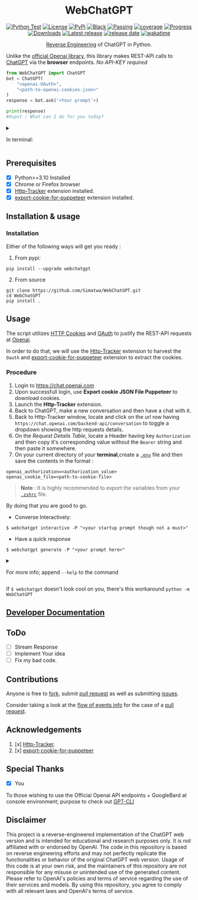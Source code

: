 <h1 align="center"> WebChatGPT </h1>

<p align="center">
<a href="https://github.com/Simatwa/WebChatGPT/actions/workflows/python-test.yml"><img src="https://github.com/Simatwa/WebChatGPT/actions/workflows/python-test.yml/badge.svg" alt="Python Test"/></a>
<a href="LICENSE"><img alt="License" src="https://img.shields.io/static/v1?logo=GPL&color=Blue&message=GNUv3&label=License"/></a>
<a href="https://pypi.org/project/webchatgpt"><img alt="PyPi" src="https://img.shields.io/static/v1?logo=pypi&label=Pypi&message=v0.0.2&color=green"/></a>
<a href="https://github.com/psf/black"><img alt="Black" src="https://img.shields.io/static/v1?logo=Black&label=Code-style&message=Black"/></a>
<a href="#"><img alt="Passing" src="https://img.shields.io/static/v1?logo=Docs&label=Docs&message=Passing&color=green"/></a>
<a href="#"><img alt="coverage" src="https://img.shields.io/static/v1?logo=Coverage&label=Coverage&message=90%&color=yellowgreen"/></a>
<a href="#" alt="progress"><img alt="Progress" src="https://img.shields.io/static/v1?logo=Progress&label=Progress&message=95%&color=green"/></a>
<a href="https://pepy.tech/project/webchatgpt"><img src="https://static.pepy.tech/personalized-badge/webchatgpt?period=total&units=international_system&left_color=grey&right_color=orange&left_text=Downloads" alt="Downloads"></a>
<!--<a href="https://github.com/Simatwa/WebChatGPT/releases"><img src="https://img.shields.io/github/downloads/Simatwa/WebChatGPT/total?label=Downloads&color=success" alt="Downloads"></img></a> -->
<a href="https://github.com/Simatwa/WebChatGPT/releases"><img src="https://img.shields.io/github/v/release/Simatwa/WebChatGPT?color=success&label=Github Release" alt="Latest release"></img></a>
<a href="https://github.com/Simatwa/WebChatGPT/releases"><img src="https://img.shields.io/github/release-date/Simatwa/WebChatGPT?label=Release date" alt="release date"></img></a>
<a href="https://wakatime.com/badge/github/Simatwa/WebChatGPT"><img src="https://wakatime.com/badge/github/Simatwa/WebChatGPT.svg" alt="wakatime"></a>
</p>

<p align="center">
<a href="https://en.wikipedia.org/wiki/Reverse_engineering">Reverse Engineering</a> of ChatGPT in Python.
</p> 

Unlike the [official Openai library](https://github.com/openai/openai-python), this library makes REST-API calls to [ChatGPT](https://chat.openai.com) via the **browser** endpoints. *No API-KEY required*


```python
from WebChatGPT import ChatGPT
bot = ChatGPT(
    "<openai-OAuth>",
    "<path-to-openai-cookies.json>"
)
response = bot.ask('<Your prompt'>)

print(response)
#Ouput : What can I do for you today?
```

<details>

```
$ python -m WebChatGPT interactive                        
╭────────────────────────────── WebChatGPT v0.0.1 ──────────────────────────────╮
│                                                                               │
│   Repo : https://github.com/Simatwa/WebChatGPT                                │
│   By : Smartwa                                                                │
│                                                                               │
╰───────────────────────────────────────────────────────────────────────────────╯
┌─[Smartwa@WebChatGPT](v0.0.1)
└──╼ ❯❯❯Hello there
General Kenobi! You've activated my nostalgia circuits. What can I do for you    
today?  
```

<summary>

In terminal:

</summary>

</details>

## Prerequisites

- [x] Python>=3.10 Installed
- [x] Chrome or Firefox browser
- [x] [Http-Tracker](https://github.com/venukbh/http-tracker) extension installed.
- [x] [export-cookie-for-puppeteer](https://github.com/ktty1220/export-cookie-for-puppeteer) extension installed.

## Installation & usage

### Installation

Either of the following ways will get you ready :

1. From pypi:
  
  ```
  pip install --upgrade webchatgpt
  ```

2. From source

```
git clone https://github.com/Simatwa/WebChatGPT.git
cd WebChatGPT
pip install .
```

## Usage

The script utilizes [HTTP Cookies](https://en.wikipedia.org/wiki/HTTP_cookie) and [OAuth](https://en.wikipedia.org/wiki/OAuth) to justify the REST-API requests at [Openai](https://openai.com). 

In order to do that, we will use the [Http-Tracker](https://github.com/venukbh/http-tracker) extension to harvest the `Oauth` and 
[export-cookie-for-puppeteer](https://github.com/ktty1220/export-cookie-for-puppeteer) extension to extract the cookies.

### Procedure

1. Login to https://chat.openai.com
2. Upon successfull login, use **Export cookie JSON File Puppeteer** to download cookies.
3. Launch the **Http-Tracker** extension.
4. Back to ChatGPT, make a new conversation and then have a chat with it.
5. Back to Http-Tracker window, locate and click on the url row having `https://chat.openai.com/backend-api/conversation` to toggle a dropdown showing the http requests details. 
6. On  the *Request Details Table*, locate a Header having key `Authorization` and then copy it's corresponding value without the `Bearer` string and then paste it somewhere.
7. On your current directory of your **terminal**,create a [`.env`](https://github.com/Simatwa/WebChatGPT/blob/main/env) file and then save the contents in the format :

```
openai_authorization=<authorization_value>
openai_cookie_file=<path-to-cookie-file>
```

> **Note** : It is highly recommended to export the variables from your [`.zshrc`](https://github.com/ohmyzsh/ohmyzsh) file.

By doing that you are good to go.


- Converse Interactively:

```
$ webchatgpt interactive -P "<your startup prompt though not a must>"
```

- Have a quick response

```
$ webchatgpt generate -P "<your prompt here>"
```

<details>

<summary>

For more info; append `--help` to the command

</summary>

<details>

<summary>

`$ webchatgpt --help`

</summary>


```
Usage: webchatgpt [OPTIONS] COMMAND [ARGS]...

  Reverse Engineered ChatGPT Web-version

Options:
  --help  Show this message and exit.

Commands:
  generate     Generate a quick response with ChatGPT
  interactive  Chat with ChatGPT interactively
```

</details>


<details>

<summary>

` $ webchatgpt generate --help`

</summary>


```
Usage: webchatgpt generate [OPTIONS]

  Generate a quick response with ChatGPT

Options:
  -A, --auth TEXT         OpenAI's authorization value
  -C, --cookie-path PATH  Path to .json file containing cookies for
                          `chat.openai.com`
  -M, --model TEXT        ChatGPT's model to be used
  -I, --index INTEGER     Conversation index to resume from
  -P, --prompt TEXT       Start conversation with this messsage
  --help                  Show this message and exit.
```

</details>


<details>

<summary>

` $ webchatgpt interactive --help`

</summary>

```
Usage: webchatgpt interactive [OPTIONS]

  Chat with ChatGPT interactively

Options:
  -A, --auth TEXT                 OpenAI's authorization value
  -C, --cookie-path PATH          Path to .json file containing cookies for
                                  `chat.openai.com`
  -M, --model TEXT                ChatGPT's model to be used
  -I, --index INTEGER             Conversation index to resume from
  -P, --prompt TEXT               Start conversation with this messsage
  -B, --busy-bar-index INTEGER RANGE
                                  Busy bar index [0:/, 1:■█■■■]  [0<=x<=1]
  --help                          Show this message and exit.
```

Running `help` while in interactive prompt:

| command | Action |
| ------- | --------- |
| help | Show this help info |
| exit | Quits Program |
| .`/<command>` | Run system command |
| `<any other>` | Interacts with ChatGPT |



</details>


</details>

If `$ webchatgpt` doesn't look cool on you, there's this workaround `python -m WebChatGPT`

## [Developer Documentation](DEVELOPER.md)

## ToDo

- [ ] Stream Response
- [ ] Implement Your idea
- [ ] Fix my bad code.

## Contributions

Anyone is free to [fork](https://github.com/Simatwa/WebChatGPT/fork), submit [pull request](https://github.com/Simatwa/WebChatGPT/pulls/new) as well as submitting [issues](https://github.com/Simatwa/WebChatGPT/issues/new).

Consider taking a look at the [flow of events info](https://github.com/Simatwa/WebChatGPT/blob/main/docs/operations_flow.md) for the case of a [pull request](https://github.com/Simatwa/WebChatGPT/pulls).

## Acknowledgements

1. [x] [Http-Tracker](https://github.com/venukbh/http-tracker).
2. [x] [export-cookie-for-puppeteer](https://github.com/ktty1220/export-cookie-for-puppeteer)

## Special Thanks

- [x] You

To those wishing to use the Official Openai API endpoints + GoogleBard at console environment; purpose to check out [GPT-CLI](https://github.com/Simatwa/GPT-CLI)

## Disclaimer

This project is a reverse-engineered implementation of the ChatGPT web version and is intended for educational and research purposes only. It is not affiliated with or endorsed by OpenAI. The code in this repository is based on reverse engineering efforts and may not perfectly replicate the functionalities or behavior of the original ChatGPT web version. Usage of this code is at your own risk, and the maintainers of this repository are not responsible for any misuse or unintended use of the generated content. Please refer to OpenAI's policies and terms of service regarding the use of their services and models. By using this repository, you agree to comply with all relevant laws and OpenAI's terms of service.
